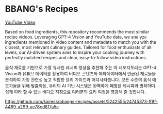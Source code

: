 # BBANG's Recipes

[YouTube Video](https://www.youtube.com/shorts/3xeisMbOO4s)

Based on food ingredients, this repository recommends the most similar recipe videos. Leveraging GPT-4 Vision and YouTube data, we analyze ingredients mentioned in video content and metadata to match you with the closest, most relevant culinary guides. Tailored for food enthusiasts of all levels, our AI-driven system aims to inspire your cooking journey with perfectly matched recipes and clear, easy-to-follow video instructions.

음식 재료를 기반으로 가장 유사한 레시피 영상을 추천해 주는 이 레포지토리는 GPT-4 Vision과 유튜브 데이터를 활용하여 비디오 콘텐츠와 메타데이터에서 언급된 재료들을 분석하여 가장 관련성 높고 적합한 요리 가이드와 매치시켜줍니다. 모든 수준의 음식 애호가들을 위해 맞춤화된, 우리의 AI 기반 시스템은 완벽하게 매칭된 레시피와 명확하며 쉽게 따라 할 수 있는 비디오 지침으로 여러분의 요리 여정을 영감해 줄 것입니다.

https://github.com/kairess/bbangs-recipes/assets/5242555/24745373-ff8f-4469-a299-ae78ed817a5c
